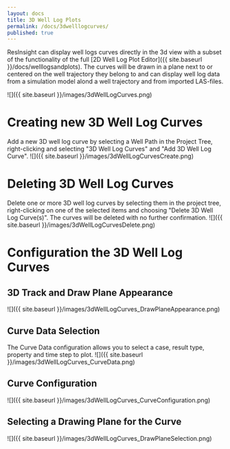 ```yaml
---
layout: docs
title: 3D Well Log Plots
permalink: /docs/3dwelllogcurves/
published: true
---
```


ResInsight can display well logs curves directly in the 3d view with a subset of the functionality of the full [2D Well Log Plot Editor]({{ site.baseurl }}/docs/welllogsandplots). The curves will be drawn in a plane next to or centered on the well trajectory they belong to and can display well log data from a simulation model alond a well trajectory and from imported LAS-files.

![]({{ site.baseurl }}/images/3dWellLogCurves.png)

# Creating new 3D Well Log Curves
Add a new 3D well log curve by selecting a Well Path in the Project Tree, right-clicking and selecting "3D Well Log Curves" and "Add 3D Well Log Curve".
![]({{ site.baseurl }}/images/3dWellLogCurvesCreate.png)

# Deleting 3D Well Log Curves
Delete one or more 3D well log curves by selecting them in the project tree, right-clicking on one of the selected items and choosing "Delete 3D Well Log Curve(s)". The curves will be deleted with no further confirmation.
![]({{ site.baseurl }}/images/3dWellLogCurvesDelete.png)

# Configuration the 3D Well Log Curves

## 3D Track and Draw Plane Appearance
![]({{ site.baseurl }}/images/3dWellLogCurves_DrawPlaneAppearance.png)

## Curve Data Selection
The Curve Data configuration allows you to select a case, result type, property and time step to plot.
![]({{ site.baseurl }}/images/3dWellLogCurves_CurveData.png)

## Curve Configuration
![]({{ site.baseurl }}/images/3dWellLogCurves_CurveConfiguration.png)

## Selecting a Drawing Plane for the Curve
![]({{ site.baseurl }}/images/3dWellLogCurves_DrawPlaneSelection.png)
